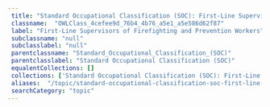 ```yaml
--- 
 title: "Standard Occupational Classification (SOC): First-Line Supervisors of Firefighting and Prevention Workers" 
 classname:  "OWLClass_4cefee9d_76b4_4b76_a5e1_a5e586d62f87" 
 label: "First-Line Supervisors of Firefighting and Prevention Workers" 
 subclassname: "null" 
 subclasslabel: "null" 
 parentclassname: "Standard_Occupational_Classification_(SOC)" 
 parentclasslabel: "Standard Occupational Classification (SOC)" 
 equalentCollections: [] 
 collections: ['Standard Occupational Classification (SOC): First-Line Supervisors of Firefighting and Prevention Workers']
 aliases:  "/topic/standard-occupational-classification-soc-first-line-supervisors-of-firefighting-and-prevention-workers"  
 searchCategory: "topic" 
---
```

